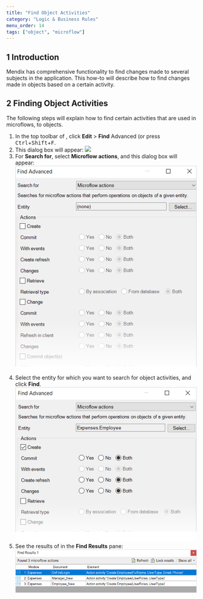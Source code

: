 ```yaml
---
title: "Find Object Activities"
category: "Logic & Business Rules"
menu_order: 14
tags: ["object", "microflow"]
---
```


## 1 Introduction

Mendix has comprehensive functionality to find changes made to several subjects in the application. This how-to will describe how to find changes made in objects based on a certain activity.

## 2 Finding Object Activities

The following steps will explain how to find certain activities that are used in microflows, to objects.

1.  In the top toolbar of , click **Edit** > **Find** Advanced (or press <kbd>Ctrl</kbd>+<kbd>Shift</kbd>+<kbd>F</kbd>.
2.  This dialog box will appear:
    ![](attachments/find-object-activities/18581632.png)
3.  For **Search for**, select **Microflow actions**, and this dialog box will appear:
    ![](attachments/find-object-activities/18581631.png)
4.  Select the entity for which you want to search for object activities, and click **Find**.
    ![](attachments/find-object-activities/18581630.png)
5.  See the results of in the **Find Results** pane:
    ![](attachments/find-object-activities/18581629.png)

